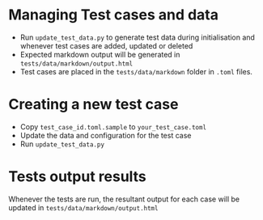 # Managing Test cases and data

-   Run `update_test_data.py` to generate test data during initialisation and whenever test cases are added, updated or deleted
-   Expected markdown output will be generated in `tests/data/markdown/output.html`
-   Test cases are placed in the `tests/data/markdown` folder in `.toml` files.

# Creating a new test case

-   Copy `test_case_id.toml.sample` to `your_test_case.toml`
-   Update the data and configuration for the test case
-   Run `update_test_data.py`

# Tests output results

Whenever the tests are run, the resultant output for each case will be updated in `tests/data/markdown/output.html`
